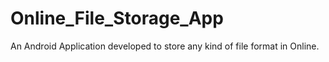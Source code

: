 # Online_File_Storage_App
An Android Application developed to store any kind of file format in Online.
